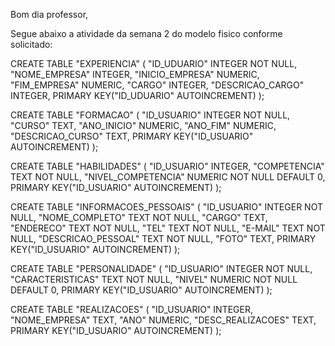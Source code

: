 Bom dia professor,

Segue abaixo a atividade da semana 2 do modelo fisico conforme solicitado:

CREATE TABLE "EXPERIENCIA" (
	"ID_UDUARIO"	INTEGER NOT NULL,
	"NOME_EMPRESA"	INTEGER,
	"INICIO_EMPRESA"	NUMERIC,
	"FIM_EMPRESA"	NUMERIC,
	"CARGO"	INTEGER,
	"DESCRICAO_CARGO"	INTEGER,
	PRIMARY KEY("ID_UDUARIO" AUTOINCREMENT)
);

CREATE TABLE "FORMACAO" (
	"ID_USUARIO"	INTEGER NOT NULL,
	"CURSO"	TEXT,
	"ANO_INICIO"	NUMERIC,
	"ANO_FIM"	NUMERIC,
	"DESCRICAO_CURSO"	TEXT,
	PRIMARY KEY("ID_USUARIO" AUTOINCREMENT)
);

CREATE TABLE "HABILIDADES" (
	"ID_USUARIO"	INTEGER,
	"COMPETENCIA"	TEXT NOT NULL,
	"NIVEL_COMPETENCIA"	NUMERIC NOT NULL DEFAULT 0,
	PRIMARY KEY("ID_USUARIO" AUTOINCREMENT)
);

CREATE TABLE "INFORMACOES_PESSOAIS" (
	"ID_USUARIO"	INTEGER NOT NULL,
	"NOME_COMPLETO"	TEXT NOT NULL,
	"CARGO"	TEXT,
	"ENDERECO"	TEXT NOT NULL,
	"TEL"	TEXT NOT NULL,
	"E-MAIL"	TEXT NOT NULL,
	"DESCRICAO_PESSOAL"	TEXT NOT NULL,
	"FOTO"	TEXT,
	PRIMARY KEY("ID_USUARIO" AUTOINCREMENT)
);

CREATE TABLE "PERSONALIDADE" (
	"ID_USUARIO"	INTEGER NOT NULL,
	"CARACTERISTICAS"	TEXT NOT NULL,
	"NIVEL"	NUMERIC NOT NULL DEFAULT 0,
	PRIMARY KEY("ID_USUARIO" AUTOINCREMENT)
);

CREATE TABLE "REALIZACOES" (
	"ID_USUARIO"	INTEGER,
	"NOME_EMPRESA"	TEXT,
	"ANO"	NUMERIC,
	"DESC_REALIZACOES"	TEXT,
	PRIMARY KEY("ID_USUARIO" AUTOINCREMENT)
);
